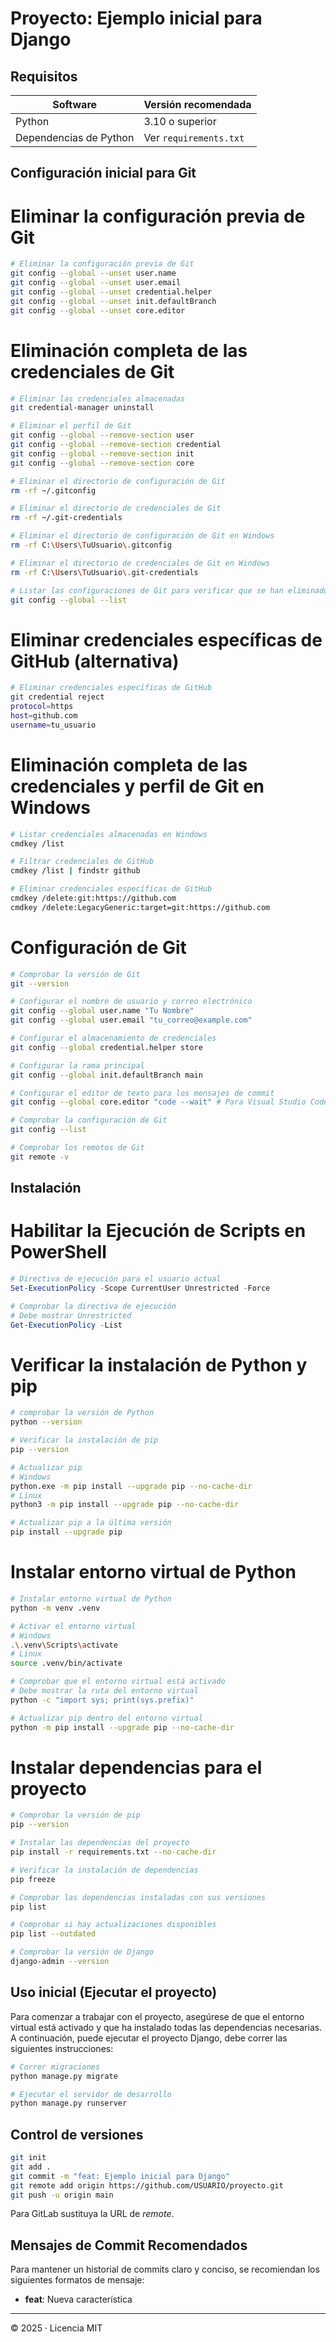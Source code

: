 
# Proyecto: Ejemplo inicial para Django

## Requisitos
| Software | Versión recomendada |
|----------|--------------------|
| Python   | 3.10 o superior |
| Dependencias de Python | Ver `requirements.txt` |

## Configuración inicial para Git

# Eliminar la configuración previa de Git
```bash
# Eliminar la configuración previa de Git
git config --global --unset user.name
git config --global --unset user.email
git config --global --unset credential.helper
git config --global --unset init.defaultBranch
git config --global --unset core.editor
```
# Eliminación completa de las credenciales de Git
```bash
# Eliminar las credenciales almacenadas
git credential-manager uninstall

# Eliminar el perfil de Git
git config --global --remove-section user
git config --global --remove-section credential
git config --global --remove-section init
git config --global --remove-section core

# Eliminar el directorio de configuración de Git
rm -rf ~/.gitconfig

# Eliminar el directorio de credenciales de Git
rm -rf ~/.git-credentials

# Eliminar el directorio de configuración de Git en Windows
rm -rf C:\Users\TuUsuario\.gitconfig

# Eliminar el directorio de credenciales de Git en Windows
rm -rf C:\Users\TuUsuario\.git-credentials

# Listar las configuraciones de Git para verificar que se han eliminado
git config --global --list
```

# Eliminar credenciales específicas de GitHub (alternativa)
```bash
# Eliminar credenciales específicas de GitHub
git credential reject
protocol=https
host=github.com
username=tu_usuario
```

# Eliminación completa de las credenciales y perfil de Git en Windows
```bash
# Listar credenciales almacenadas en Windows
cmdkey /list

# Filtrar credenciales de GitHub
cmdkey /list | findstr github

# Eliminar credenciales específicas de GitHub
cmdkey /delete:git:https://github.com
cmdkey /delete:LegacyGeneric:target=git:https://github.com
```

# Configuración de Git
```bash
# Comprobar la versión de Git
git --version

# Configurar el nombre de usuario y correo electrónico
git config --global user.name "Tu Nombre"
git config --global user.email "tu_correo@example.com"

# Configurar el almacenamiento de credenciales
git config --global credential.helper store

# Configurar la rama principal
git config --global init.defaultBranch main

# Configurar el editor de texto para los mensajes de commit
git config --global core.editor "code --wait" # Para Visual Studio Code

# Comprobar la configuración de Git
git config --list

# Comprobar los remotos de Git
git remote -v
```

## Instalación

# Habilitar la Ejecución de Scripts en PowerShell
```powershell
# Directiva de ejecución para el usuario actual
Set-ExecutionPolicy -Scope CurrentUser Unrestricted -Force

# Comprobar la directiva de ejecución
# Debe mostrar Unrestricted
Get-ExecutionPolicy -List
```

# Verificar la instalación de Python y pip
```bash
# comprobar la versión de Python
python --version

# Verificar la instalación de pip
pip --version

# Actualizar pip
# Windows
python.exe -m pip install --upgrade pip --no-cache-dir
# Linux
python3 -m pip install --upgrade pip --no-cache-dir

# Actualizar pip a la última versión
pip install --upgrade pip
```

# Instalar entorno virtual de Python
```bash
# Instalar entorno virtual de Python
python -m venv .venv

# Activar el entorno virtual
# Windows
.\.venv\Scripts\activate
# Linux
source .venv/bin/activate

# Comprobar que el entorno virtual está activado
# Debe mostrar la ruta del entorno virtual
python -c "import sys; print(sys.prefix)"

# Actualizar pip dentro del entorno virtual
python -m pip install --upgrade pip --no-cache-dir
```

# Instalar dependencias para el proyecto
```bash
# Comprobar la versión de pip
pip --version

# Instalar las dependencias del proyecto
pip install -r requirements.txt --no-cache-dir

# Verificar la instalación de dependencias
pip freeze

# Comprobar las dependencias instaladas con sus versiones
pip list

# Comprobar si hay actualizaciones disponibles
pip list --outdated

# Comprobar la versión de Django
django-admin --version
```

## Uso inicial (Ejecutar el proyecto)
Para comenzar a trabajar con el proyecto, asegúrese de que el entorno virtual está activado y que ha instalado todas las dependencias necesarias. A continuación, puede ejecutar el proyecto Django, debe correr las siguientes instrucciones:

```bash
# Correr migraciones
python manage.py migrate

# Ejecutar el servidor de desarrollo
python manage.py runserver
```

## Control de versiones

```bash
git init
git add .
git commit -m "feat: Ejemplo inicial para Django"
git remote add origin https://github.com/USUARIO/proyecto.git
git push -u origin main
```

Para GitLab sustituya la URL de *remote*.

## Mensajes de Commit Recomendados

Para mantener un historial de commits claro y conciso, se recomiendan los siguientes formatos de mensaje:

*   **feat**: Nueva característica

---

© 2025 · Licencia MIT
